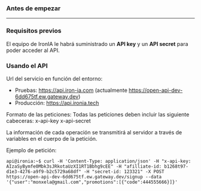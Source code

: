 ### Antes de empezar
---

### Requisitos previos
El equipo de IronIA le habrá suministrado un **API key** y un **API secret** para poder acceder al API.

### Usando el API
Url del servicio en función del entorno:
* Pruebas: https://api.iron-ia.com (actualmente https://open-api-dev-6dd675tf.ew.gateway.dev)
* Producción: https://api.ironia.tech

Formato de las peticiones:
Todas las peticiones deben incluir las siguiente cabeceras:
x-api-key
x-api-secret

La información de cada operación se transmitirá al servidor a través de variables en el cuerpo de la petición.

Ejemplo de petición:
```console
api@ironia:~$ curl -H 'Content-Type: application/json' -H "x-api-key: AIzaSyBymfe0Mbk3sJRkotaUzXI1RT1Bbhg9cEE" -H "afilliate-id: b1268t97-d1e3-4276-a9f9-b2c5729a68df" -H "secret-id: 123321" -X POST https://open-api-dev-6dd675tf.ew.gateway.dev/signup --data '{"user":"monxela@gmail.com","promotions":[{"code":444555666}]}'
```
